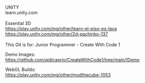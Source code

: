 UNITY <br>
learn.unity.com <br>
<br>
Essential 3D <br>
https://play.unity.com/mg/other/learn-el-piso-es-lava <br>
https://play.unity.com/mg/other/2d-pachinko-137
<br> <br>
This Git is for: Junior Programmer - Create With Code 1 <br>

Demo Images: <br>
https://github.com/ajdicaprio/CreateWithCode1/tree/main/!Demo

WebGL Builds: <br>
https://play.unity.com/mg/other/modthecube-1053

